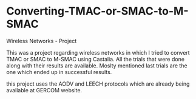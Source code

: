 # Converting-TMAC-or-SMAC-to-M-SMAC
Wireless Networks - Project

This was a project regarding wireless networks in which I tried to convert TMAC or SMAC to M-SMAC using Castalia. 
All the trials that were done along with their results are available. Moslty mentioned last trials are the one which ended up in successful results. 

this project uses the AODV and LEECH protocols which are already being available at GERCOM website.
